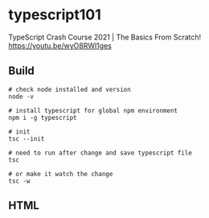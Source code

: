 # typescript101

TypeScript Crash Course 2021 | The Basics From Scratch!
https://youtu.be/wyO8RWl1ges

## Build
```
# check node installed and version
node -v

# install typescript for global npm environment
npm i -g typescript

# init 
tsc --init

# need to run after change and save typescript file
tsc

# or make it watch the change
tsc -w

```

## HTML <script> defer Attribute
A script that will not run until after the page has loaded:
https://www.w3schools.com/tags/att_script_defer.asp
  ```
  <script src="demo_defer.js" defer></script>
  ```
